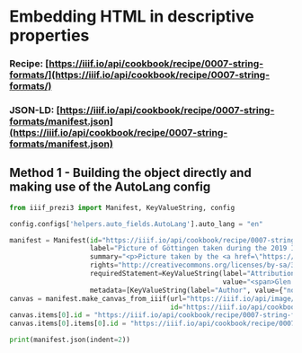 # Embedding HTML in descriptive properties
### Recipe: [https://iiif.io/api/cookbook/recipe/0007-string-formats/](https://iiif.io/api/cookbook/recipe/0007-string-formats/)
### JSON-LD: [https://iiif.io/api/cookbook/recipe/0007-string-formats/manifest.json](https://iiif.io/api/cookbook/recipe/0007-string-formats/manifest.json)

## Method 1 - Building the object directly and making use of the AutoLang config
```python
from iiif_prezi3 import Manifest, KeyValueString, config

config.configs['helpers.auto_fields.AutoLang'].auto_lang = "en"

manifest = Manifest(id="https://iiif.io/api/cookbook/recipe/0007-string-formats/manifest.json",
                    label="Picture of Göttingen taken during the 2019 IIIF Conference",
                    summary="<p>Picture taken by the <a href=\"https://github.com/glenrobson\">IIIF Technical Coordinator</a></p>",
                    rights="http://creativecommons.org/licenses/by-sa/3.0/",
                    requiredStatement=KeyValueString(label="Attribution",
                                                     value="<span>Glen Robson, IIIF Technical Coordinator. <a href=\"https://creativecommons.org/licenses/by-sa/3.0\">CC BY-SA 3.0</a> <img src=\"https://licensebuttons.net/l/by-sa/3.0/88x31.png\"/></span>"),
                    metadata=[KeyValueString(label="Author", value={"none": ["<span><a href='https://github.com/glenrobson'>Glen Robson</a></span>"]})])
canvas = manifest.make_canvas_from_iiif(url="https://iiif.io/api/image/3.0/example/reference/918ecd18c2592080851777620de9bcb5-gottingen",
                                        id="https://iiif.io/api/cookbook/recipe/0007-string-formats/canvas/p1")
canvas.items[0].id = "https://iiif.io/api/cookbook/recipe/0007-string-formats/page/p1/1"
canvas.items[0].items[0].id = "https://iiif.io/api/cookbook/recipe/0007-string-formats/annotation/p0001-image"

print(manifest.json(indent=2))
```
